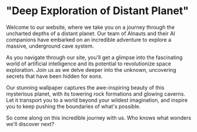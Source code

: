 <!--
Write me markdown content of website with wallpaper:

"A team of AInauts and their AI companions exploring a massive, underground cave system on a distant planet."

The header of the page should not be copy of the text but rather a real content of the website which is using this wallpaper.
-->

<!--font:Poppins-->

# "Deep Exploration of Distant Planet"

Welcome to our website, where we take you on a journey through the uncharted depths of a distant planet. Our team of AInauts and their AI companions have embarked on an incredible adventure to explore a massive, underground cave system.

As you navigate through our site, you'll get a glimpse into the fascinating world of artificial intelligence and its potential to revolutionize space exploration. Join us as we delve deeper into the unknown, uncovering secrets that have been hidden for eons.

Our stunning wallpaper captures the awe-inspiring beauty of this mysterious planet, with its towering rock formations and glowing caverns. Let it transport you to a world beyond your wildest imagination, and inspire you to keep pushing the boundaries of what's possible.

So come along on this incredible journey with us. Who knows what wonders we'll discover next?
